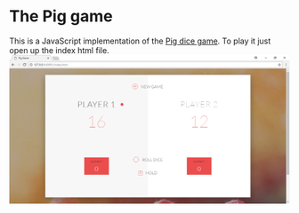 # The Pig game
This is a JavaScript implementation of the [Pig dice game](https://en.wikipedia.org/wiki/Pig_(dice_game)). To play it just open up the index html file. ![alt text](https://github.com/jakeChal/pig/blob/master/pig.png?raw=true "pig game image")